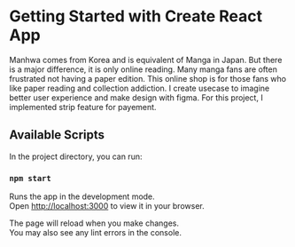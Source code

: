 # Getting Started with Create React App

Manhwa comes from Korea and is equivalent of Manga in Japan. But there is a major difference, it is only online reading. Many manga fans are often frustrated not having a paper edition. This online shop is for those fans who like paper reading and collection addiction. I create usecase to imagine better user experience and make design with figma. For this project, I implemented strip feature for payement.

## Available Scripts

In the project directory, you can run:

### `npm start`

Runs the app in the development mode.\
Open [http://localhost:3000](http://localhost:3000) to view it in your browser.

The page will reload when you make changes.\
You may also see any lint errors in the console.


